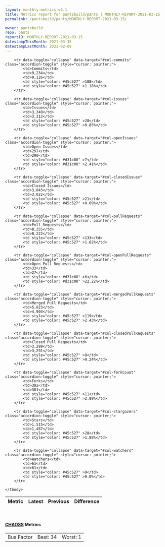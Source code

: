 ```yaml
---
layout: monthly-metrics-v0.1
title: Metrics report for pantsbuild/pants | MONTHLY-REPORT-2021-03-15 | 2021-03-15
permalink: /pantsbuild/pants/MONTHLY-REPORT-2021-03-15/

owner: pantsbuild
repo: pants
reportID: MONTHLY-REPORT-2021-03-15
datestampThisMonth: 2021-03-15
datestampLastMonth: 2021-02-08
---
```



<table class="table table-condensed" style="border-collapse:collapse;">
    <thead>
    <tr>
        <th>Metric</th>
        <th>Latest</th>
        <th>Previous</th>
        <th colspan="2" style="text-align: center;">Difference</th>
    </tr>
    </thead>
    <tbody>

        <tr data-toggle="collapse" data-target="#col-commits" class="accordion-toggle" style="cursor: pointer;">
            <td>Commits</td>
            <td>9,234</td>
            <td>9,126</td>
            <td style="color: #45c527" >108</td>
            <td style="color: #45c527" >1.18%</td>
        </tr>
        
        <tr data-toggle="collapse" data-target="#col-issues" class="accordion-toggle" style="cursor: pointer;">
            <td>Issues</td>
            <td>3,340</td>
            <td>3,312</td>
            <td style="color: #45c527" >28</td>
            <td style="color: #45c527" >0.85%</td>
        </tr>
        
        <tr data-toggle="collapse" data-target="#col-openIssues" class="accordion-toggle" style="cursor: pointer;">
            <td>Open Issues</td>
            <td>297</td>
            <td>290</td>
            <td style="color: #d31c08" >7</td>
            <td style="color: #d31c08" >2.41%</td>
        </tr>
        
        <tr data-toggle="collapse" data-target="#col-closedIssues" class="accordion-toggle" style="cursor: pointer;">
            <td>Closed Issues</td>
            <td>3,043</td>
            <td>3,022</td>
            <td style="color: #45c527" >21</td>
            <td style="color: #45c527" >0.69%</td>
        </tr>
        
        <tr data-toggle="collapse" data-target="#col-pullRequests" class="accordion-toggle" style="cursor: pointer;">
            <td>Pull Requests</td>
            <td>8,355</td>
            <td>8,222</td>
            <td style="color: #45c527" >133</td>
            <td style="color: #45c527" >1.62%</td>
        </tr>
        
        <tr data-toggle="collapse" data-target="#col-openPullRequests" class="accordion-toggle" style="cursor: pointer;">
            <td>Open Pull Requests</td>
            <td>33</td>
            <td>27</td>
            <td style="color: #d31c08" >6</td>
            <td style="color: #d31c08" >22.22%</td>
        </tr>
        
        <tr data-toggle="collapse" data-target="#col-mergedPullRequests" class="accordion-toggle" style="cursor: pointer;">
            <td>Merged Pull Requests</td>
            <td>5,023</td>
            <td>4,904</td>
            <td style="color: #45c527" >119</td>
            <td style="color: #45c527" >2.43%</td>
        </tr>
        
        <tr data-toggle="collapse" data-target="#col-closedPullRequests" class="accordion-toggle" style="cursor: pointer;">
            <td>Closed Pull Requests</td>
            <td>3,299</td>
            <td>3,291</td>
            <td style="color: #45c527" >8</td>
            <td style="color: #45c527" >0.24%</td>
        </tr>
        
        <tr data-toggle="collapse" data-target="#col-forkCount" class="accordion-toggle" style="cursor: pointer;">
            <td>Forks</td>
            <td>392</td>
            <td>381</td>
            <td style="color: #45c527" >11</td>
            <td style="color: #45c527" >2.89%</td>
        </tr>
        
        <tr data-toggle="collapse" data-target="#col-stargazers" class="accordion-toggle" style="cursor: pointer;">
            <td>Stars</td>
            <td>1,515</td>
            <td>1,487</td>
            <td style="color: #45c527" >28</td>
            <td style="color: #45c527" >1.88%</td>
        </tr>
        
        <tr data-toggle="collapse" data-target="#col-watchers" class="accordion-toggle" style="cursor: pointer;">
            <td>Watchers</td>
            <td>61</td>
            <td>61</td>
            <td style="color: #45c527" >0</td>
            <td style="color: #45c527" >0.0%</td>
        </tr>
        
    </tbody>
</table>
<br>
<h4><a target="_blank" href="https://chaoss.community/">CHAOSS</a> Metrics</h4>

<table class="table table-condensed" style="border-collapse:collapse;">
    <tbody>
        <td>Bus Factor</td>
        <td>Best: 34</td>
        <td>Worst: 1</td>
    </tbody>
</table>
